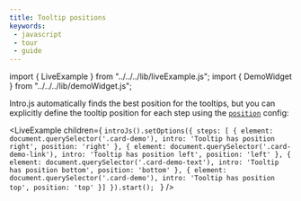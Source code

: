 ```yaml
---
title: Tooltip positions
keywords:
 - javascript
 - tour
 - guide
---
```


import { LiveExample } from "../../../lib/liveExample.js";
import { DemoWidget } from "../../../lib/demoWidget.js";

Intro.js automatically finds the best position for the tooltips, but you can explicitly define 
the tooltip position for each step using the [`position`](../../intro/options.md) config:

<LiveExample children={
`introJs().setOptions({
  steps: [
  {
    element: document.querySelector('.card-demo'),
    intro: 'Tooltip has position right',
    position: 'right'
  },
  {
    element: document.querySelector('.card-demo-link'),
    intro: 'Tooltip has position left',
    position: 'left'
  },
  {
    element: document.querySelector('.card-demo-text'),
    intro: 'Tooltip has position bottom',
    position: 'bottom'
  },
  {
    element: document.querySelector('.card-demo'),
    intro: 'Tooltip has position top',
    position: 'top'
  }]
}).start();
`
} />

<br/>

<DemoWidget></DemoWidget>
